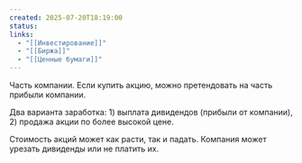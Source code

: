 ```yaml
---
created: 2025-07-20T18:19:00
status: 
links:
  - "[[Инвестирование]]"
  - "[[Биржа]]"
  - "[[Ценные бумаги]]"
---
```

Часть компании. Если купить акцию, можно претендовать на часть прибыли компании.

Два варианта заработка: 1) выплата дивидендов (прибыли от компании), 2) продажа акции по более высокой цене.

Стоимость акций может как расти, так и падать. Компания может урезать дивиденды или не платить их.

